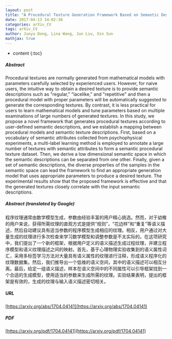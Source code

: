 ```yaml
---
layout: post
title: "A Procedural Texture Generation Framework Based on Semantic Descriptions"
date: 2017-04-13 14:02:38
categories: arXiv_CV
tags: arXiv_CV
author: Junyu Dong, Lina Wang, Jun Liu, Xin Sun
mathjax: true
---
```


* content
{:toc}

##### Abstract
Procedural textures are normally generated from mathematical models with parameters carefully selected by experienced users. However, for naive users, the intuitive way to obtain a desired texture is to provide semantic descriptions such as "regular," "lacelike," and "repetitive" and then a procedural model with proper parameters will be automatically suggested to generate the corresponding textures. By contrast, it is less practical for users to learn mathematical models and tune parameters based on multiple examinations of large numbers of generated textures. In this study, we propose a novel framework that generates procedural textures according to user-defined semantic descriptions, and we establish a mapping between procedural models and semantic texture descriptions. First, based on a vocabulary of semantic attributes collected from psychophysical experiments, a multi-label learning method is employed to annotate a large number of textures with semantic attributes to form a semantic procedural texture dataset. Then, we derive a low dimensional semantic space in which the semantic descriptions can be separated from one other. Finally, given a set of semantic descriptions, the diverse properties of the samples in the semantic space can lead the framework to find an appropriate generation model that uses appropriate parameters to produce a desired texture. The experimental results show that the proposed framework is effective and that the generated textures closely correlate with the input semantic descriptions.

##### Abstract (translated by Google)
程序纹理通常由数学模型生成，参数由经验丰富的用户精心挑选。然而，对于幼稚的用户来说，获得所需纹理的直观方式是提供“规则”，“花边样”和“重复”等语义描述，然后自动建议具有适当参数的程序模型生成相应的纹理。相反，用户通过对大量生成的纹理进行多次检查来学习数学模型和调整参数是不太实际的。在这项研究中，我们提出了一个新的框架，根据用户定义的语义描述生成过程纹理，并建立程序模型和语义纹理描述之间的映射。首先，基于心理物理实验收集到的语义属性词汇，采用多标签学习方法对大量具有语义属性的纹理进行注释，形成语义程序化的纹理数据集。然后，我们推导出一个低维的语义空间，其中的语义描述可以相互分离。最后，给定一组语义描述，样本在语义空间中的不同属性可以引导框架找到一个合适的生成模型，使用适当的参数来生成所需的纹理。实验结果表明，提出的框架是有效的，生成的纹理与输入语义描述密切相关。

##### URL
[https://arxiv.org/abs/1704.04141](https://arxiv.org/abs/1704.04141)

##### PDF
[https://arxiv.org/pdf/1704.04141](https://arxiv.org/pdf/1704.04141)

